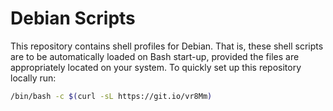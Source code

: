 # Debian Scripts
This repository contains shell profiles for Debian. That is, these shell scripts are to be automatically loaded on Bash start-up, provided the files are appropriately located on your system. To quickly set up this repository locally run:

```bash
/bin/bash -c $(curl -sL https://git.io/vr8Mm)
```
